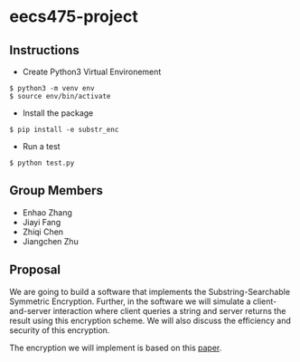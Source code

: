 # eecs475-project

## Instructions
- Create Python3 Virtual Environement
```shell
$ python3 -m venv env
$ source env/bin/activate
```
- Install the package
```shell
$ pip install -e substr_enc
```

- Run a test
```shell
$ python test.py
```

## Group Members
- Enhao Zhang
- Jiayi Fang
- Zhiqi Chen
- Jiangchen Zhu

## Proposal
We are going to build a software that implements the Substring-Searchable
Symmetric Encryption. Further, in the software we will simulate a client-and-server
interaction where client queries a string and server returns the result using this
encryption scheme. We will also discuss the efficiency and security of this encryption.

The encryption we will implement is based on this [paper](https://eprint.iacr.org/2014/638.pdf
).
